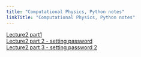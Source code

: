 ```yaml
---
title: "Computational Physics, Python notes"
linkTitle: "Computational Physics, Python notes"
---
```


<a href="lecture2 part 1.html">Lecture2 part1</a><br>
<a href="Lecture2 part 2 - setting password.html">Lecture2 part 2 - setting password</a><br>
<a href="Lecture2 part3 - setting password 2.html">Lecture2 part 3 - setting password 2</a><br>
